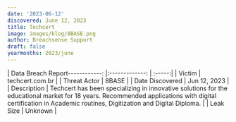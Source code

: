 ```yaml
---
date: '2023-06-12'
discovered: June 12, 2023
title: Techcert
image: images/blog/8BASE.png
author: Breachsense Support
draft: false
yearmonths: 2023/june
---
```


| Data Breach Report------------:     |:-------------:    | :-----:|
| Victim      | techcert.com.br      | 
| Threat Actor      | 8BASE      | 
| Date Discovered      | Jun 12, 2023      | 
| Description      | Techcert has been specializing in innovative solutions for the educational market for 18 years. Recommended applications with digital certification in Academic routines, Digitization and Digital Diploma.      | 
| Leak Size      | Unknown      | 

